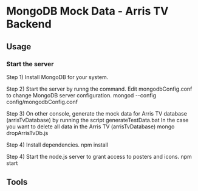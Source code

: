 

# MongoDB Mock Data - Arris TV Backend


## Usage
    
### Start the server

  Step 1) Install MongoDB for your system.
  
  Step 2) Start the server by runng the command. Edit mongodbConfig.conf to change MongoDB server configuration.
			mongod --config config/mongodbConfig.conf
			
  Step 3) On other console, generate the mock data for Arris TV database (arrisTvDatabase) by running the script
			generateTestData.bat
		  In the case you want to delete all data in the Arris TV (arrisTvDatabase)
			mongo dropArrisTvDb.js
			
  Step 4) Install dependencies.
			npm install
	
  Step 4) Start the node.js server to grant access to posters and icons.
			npm start

## Tools
  

